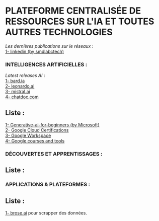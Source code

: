 # PLATEFORME CENTRALISÉE DE RESSOURCES SUR L'IA ET TOUTES AUTRES TECHNOLOGIES
*Les dernières publications sur le réseaux* :  
[1- linkedin (by smdlabctech)](social_media/linkedin.md)  

### INTELLIGENCES ARTIFICIELLES :  
*Latest releases AI* :  
[1- bard.ia](https://bard.google.com/)  
[2- leonardo.ai](https://app.leonardo.ai/)  
[3- mistral.ai](https://console.mistral.ai/)  
[4- chatdoc.com](https://chatdoc.com/chatdoc/#/upload)  



## Liste :  
[1- Generative-ai-for-beginners (by Microsoft)](https://github.com/microsoft/generative-ai-for-beginners)  
[2- Google Cloud Certifications](https://cloud.google.com/learn/certification?hl=fr)  
[3- Google Workspace](https://workspace.google.com/intl/fr/essentials/#)  
[4- Google courses and tools](https://grow.google/intl/fr_fr/courses-and-tools/?category=career&type=live-events)  


### DÉCOUVERTES ET APPRENTISSAGES :  
## Liste :  


### APPLICATIONS & PLATEFORMES :  
## Liste :  
[1- brose.ai](https://www.browse.ai/) pour scrapper des données.  


